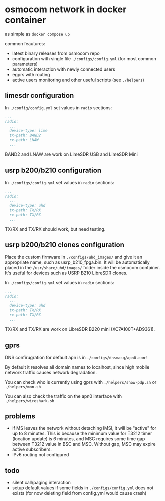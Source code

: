 # osmocom network in docker container

as simple as `docker compose up`

common feautures:
- latest binary releases from osmocom repo
- configuration with single file `./configs/config.yml` (for most common parameters)
- automatic interaction with newly connected users
- egprs with routing
- active users monitoring and other useful scripts (see `./helpers`)

## limesdr configuration

In `./config/config.yml` set values in `radio` sections:
```yml
...
radio:
  ...
  device-type: lime
  tx-path: BAND2
  rx-path: LNAW
  ...
```
BAND2 and LNAW are work on LimeSDR USB and LimeSDR Mini

## usrp b200/b210 configuration

In `./configs/config.yml` set values in `radio` sections:
```yml
...
radio:
  ...
  device-type: uhd
  tx-path: TX/RX
  rx-path: TX/RX
  ...
```
TX/RX and TX/RX should work, but need testing.

## usrp b200/b210 clones configuration

Place the custom firmware in `./configs/uhd_images/` and give it an appropriate name, such as usrp_b210_fpga.bin. It will be automatically placed in the `/usr/share/uhd/images/` folder inside the osmocom container. It's useful for devices such as USRP B210 LibreSDR clones.

In `./configs/config.yml` set values in `radio` sections:
```yml
...
radio:
  ...
  device-type: uhd
  tx-path: TX/RX
  rx-path: TX/RX
  ...
```
TX/RX and TX/RX are work on LibreSDR B220 mini (XC7A100T+AD9361).

## gprs

DNS confirugration for default apn is in `./configs/dnsmasq/apn0.conf`

By default it resolves all domain names to localhost, since high mobile network traffic causes network degradation.

You can check who is currently using gprs with `./helpers/show-pdp.sh` or `./helpers/mon.sh`

You can also check the traffic on the apn0 interface with `./helpers/wireshark.sh`

## problems

- if MS leaves the network without detaching IMSI, it will be "active" for up to 8 minutes. This is because the minimum value for T3212 timer (location update) is 6 minutes, and MSC requires some time gap between T3212 value in BSC and MSC. Without gap, MSC may expire active subscribers.
- IPv6 routing not configured

## todo
- silent call/paging interaction
- setup default values if some fields in `./configs/config.yml` does not exists (for now deleting field from config.yml would cause crash)
